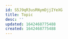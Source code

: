 ```yaml
---
id: S5J9qR3usRNymDjjIYeXG
title: Topic
desc: ''
updated: 1642468775488
created: 1642468775488
---
```


